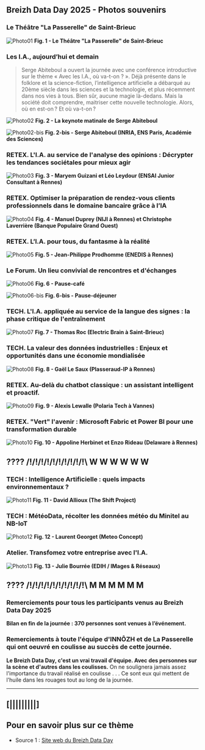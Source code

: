 ## Breizh Data Day 2025 - Photos souvenirs

### Le Théâtre "La Passerelle" de Saint-Brieuc
![Photo01](../illustrim//Photos/BDD2025/Theatre_La_Passerelle_BDD2025-01.jpg)
**Fig. 1 - Le Théâtre "La Passerelle" de Saint-Brieuc**
>

### Les I.A., aujourd’hui et demain
>Serge Abiteboul a ouvert la journée avec une conférence introductive sur le thème « Avec les I.A., où va-t-on ? ».
> Déjà présente dans le folklore et la science-fiction, l’intelligence artificielle a débarqué au 20ème siècle dans les sciences et la technologie, et plus récemment dans nos vies à tous.
> Bien sûr, aucune magie là-dedans. Mais la société doit comprendre, maitriser cette nouvelle technologie.
> Alors, où en est-on ? Et où va-t-on ?    
>
![Photo02](../illustrim/Photos/BDD2025/Keynote_S-Abiteboul_BD2025-01k.jpg)
**Fig. 2 - La keynote matinale de Serge Abiteboul**
>
![Photo02-bis](../illustrim/Photos/BDD2025/GT01_Serge_ABITEBOUL_Inria-001.jpg)
**Fig. 2-bis - Serge Abiteboul (INRIA, ENS Paris, Académie des Sciences)**
>

### RETEX. L'I.A. au service de l'analyse des opinions : Décrypter les tendances sociétales pour mieux agir
![Photo03](../illustrim/Photos/BDD2025/ENSAI_JE_BDD2025-01k.jpg)
**Fig. 3 - Maryem Guizani et Léo Leydour (ENSAI Junior Consultant à Rennes)**


### RETEX. Optimiser la préparation de rendez-vous clients professionnels dans le domaine bancaire grâce à l’IA
![Photo04](../illustrim/Photos/BDD2025/NIJI_BPGO_BDD2025-01k.jpg)
**Fig. 4 - Manuel Duprey (NIJI à Rennes) et Christophe Laverrière (Banque Populaire Grand Ouest)**

### RETEX. L’I.A. pour tous, du fantasme à la réalité
![Photo05](../illustrim/Photos/BDD2025/ENEDIS_BDD2025-01k.jpg)
**Fig. 5 - Jean-Philippe Prodhomme (ENEDIS à Rennes)**
> 


### Le Forum. Un lieu convivial de rencontres et d'échanges
![Photo06](../illustrim/Photos/BDD2025/Forum_BDD2025-01.jpg)
**Fig. 6 - Pause-café**
> 
![Photo06-bis](../illustrim/Photos/BDD2025/Forum_BDD2025-02.jpg)
**Fig. 6-bis - Pause-déjeuner**
>
> 

### TECH. L'I.A. appliquée au service de la langue des signes : la phase critique de l'entraînement
![Photo07](../illustrim/Photos/BDD2025/ELECTRIC-BRAIN_BD2025-01k.jpg)
**Fig. 7 - Thomas Roc (Electric Brain à Saint-Brieuc)**
>
>

### TECH. La valeur des données industrielles : Enjeux et opportunités dans une économie mondialisée
![Photo08](../illustrim/Photos/BDD2025/PLASSERAUD-IP_BDD2025-01k.jpg)
**Fig. 8 - Gaël Le Saux (Plasseraud-IP à Rennes)**
>
>

### RETEX. Au-delà du chatbot classique : un assistant intelligent et proactif.
![Photo09](../illustrim/Photos/BDD2025/Polaria_BDD2025-01.jpg)
**Fig. 9 - Alexis Lewalle (Polaria Tech à Vannes)**
>
>


### RETEX. "Vert" l'avenir : Microsoft Fabric et Power BI pour une transformation durable
![Photo10](../illustrim/Photos/BDD2025/Delaware_BDD2025-01k.jpg)
**Fig. 10 - Appoline Herbinet et Enzo Rideau (Delaware à Rennes)**
>
>
>
>
>

## ???? /!\/!\/!\/!\/!\/!\/!\/!\/!\/!\ W W W W W W 

### TECH : Intelligence Artificielle : quels impacts environnementaux ?
![Photo11](../illustrim//Photos/BDD2025/11_David_Allioux_BDD2025-(2024-02-26).png)
**Fig. 11 - David Allioux (The Shift Project)**

### TECH : MétéoData, récolter les données météo du Minitel au NB-IoT
![Photo12](../illustrim//Photos/BDD2025/12_Laurent_Georget_BDD2025-().jpg)
**Fig. 12 - Laurent Georget (Meteo Concept)**

### Atelier. Transfomez votre entreprise avec l'I.A.
![Photo13](../illustrim//Photos/BDD2025/13_Julie_Bourree_BDD2025-().jpg)
**Fig. 13 - Julie Bourrée (EDIH / IMages & Réseaux)**




## ???? /!\/!\/!\/!\/!\/!\/!\/!\/!\/!\ M M M M M M

### Remerciements pour tous les participants venus au Breizh Data Day 2025

**Bilan en fin de la journée : 370 personnes sont venues à l’événement.**
>

### Remerciements à toute l'équipe d'INNÔZH et de La Passerelle qui ont oeuvré en coulisse au succès de cette journée.

**Le Breizh Data Day, c'est un vrai travail d'équipe. Avec des personnes sur la scène et d'autres dans les coulisses.**
On ne soulignera jamais assez l'importance du travail réalisé en coulisse . . .
Ce sont eux qui mettent de l'huile dans les rouages tout au long de la journée.
>


---

## [|||||||||] 
>
## Pour en savoir plus sur ce thème

- Source 1 : [Site web du Breizh Data Day](https://breizhdataday.innozh.fr/)
